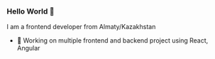 ### Hello World 👋
I am a frontend developer from Almaty/Kazakhstan
- 🔭 Working on multiple frontend and backend project using React, Angular
<br>
